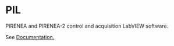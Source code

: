 # PIL
PIRENEA and PIRENEA-2 control and acquisition LabVIEW software.

See [Documentation.](https://github.com/pirenea-irap/PIL/wiki)
